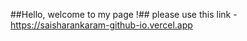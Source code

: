 ##Hello, welcome to my page !##
please use this link - 
https://saisharankaram-github-io.vercel.app
